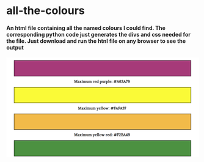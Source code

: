 # all-the-colours
<h4> An html file containing all the named colours I could find. The corresponding python code just generates the divs and css needed for the file. Just download and run the htnl file on any browser to see the output</h4>
<img src="Screenshot from 2019-03-18 02-08-25.png">
